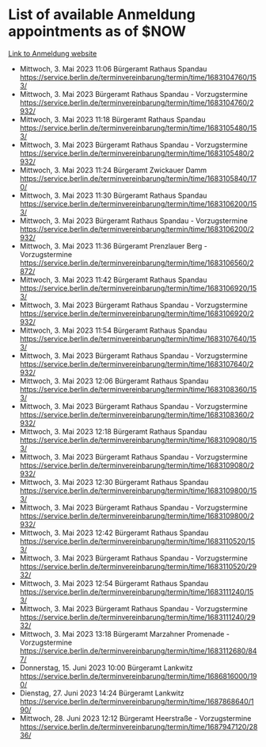# List of available Anmeldung appointments as of $NOW
[Link to Anmeldung website](https://service.berlin.de/terminvereinbarung/termin/tag.php?termin=1&anliegen[]=120686&dienstleisterlist=122210,122217,327316,122219,327312,122227,327314,122231,327346,122243,327348,122254,122252,329742,122260,329745,122262,329748,122271,327278,122273,327274,122277,327276,330436,122280,327294,122282,327290,122284,327292,122291,327270,122285,327266,122286,327264,122296,327268,150230,329760,122297,327286,122294,327284,122312,329763,122314,329775,122304,327330,122311,327334,122309,327332,317869,122281,327352,122279,329772,122283,122276,327324,122274,327326,122267,329766,122246,327318,122251,327320,122257,327322,122208,327298,122226,327300&herkunft=http%3A%2F%2Fservice.berlin.de%2Fdienstleistung%2F120686%2F)
- Mittwoch, 3. Mai 2023 11:06 Bürgeramt Rathaus Spandau https://service.berlin.de/terminvereinbarung/termin/time/1683104760/153/
- Mittwoch, 3. Mai 2023  Bürgeramt Rathaus Spandau - Vorzugstermine https://service.berlin.de/terminvereinbarung/termin/time/1683104760/2932/
- Mittwoch, 3. Mai 2023 11:18 Bürgeramt Rathaus Spandau https://service.berlin.de/terminvereinbarung/termin/time/1683105480/153/
- Mittwoch, 3. Mai 2023  Bürgeramt Rathaus Spandau - Vorzugstermine https://service.berlin.de/terminvereinbarung/termin/time/1683105480/2932/
- Mittwoch, 3. Mai 2023 11:24 Bürgeramt Zwickauer Damm https://service.berlin.de/terminvereinbarung/termin/time/1683105840/170/
- Mittwoch, 3. Mai 2023 11:30 Bürgeramt Rathaus Spandau https://service.berlin.de/terminvereinbarung/termin/time/1683106200/153/
- Mittwoch, 3. Mai 2023  Bürgeramt Rathaus Spandau - Vorzugstermine https://service.berlin.de/terminvereinbarung/termin/time/1683106200/2932/
- Mittwoch, 3. Mai 2023 11:36 Bürgeramt Prenzlauer Berg - Vorzugstermine https://service.berlin.de/terminvereinbarung/termin/time/1683106560/2872/
- Mittwoch, 3. Mai 2023 11:42 Bürgeramt Rathaus Spandau https://service.berlin.de/terminvereinbarung/termin/time/1683106920/153/
- Mittwoch, 3. Mai 2023  Bürgeramt Rathaus Spandau - Vorzugstermine https://service.berlin.de/terminvereinbarung/termin/time/1683106920/2932/
- Mittwoch, 3. Mai 2023 11:54 Bürgeramt Rathaus Spandau https://service.berlin.de/terminvereinbarung/termin/time/1683107640/153/
- Mittwoch, 3. Mai 2023  Bürgeramt Rathaus Spandau - Vorzugstermine https://service.berlin.de/terminvereinbarung/termin/time/1683107640/2932/
- Mittwoch, 3. Mai 2023 12:06 Bürgeramt Rathaus Spandau https://service.berlin.de/terminvereinbarung/termin/time/1683108360/153/
- Mittwoch, 3. Mai 2023  Bürgeramt Rathaus Spandau - Vorzugstermine https://service.berlin.de/terminvereinbarung/termin/time/1683108360/2932/
- Mittwoch, 3. Mai 2023 12:18 Bürgeramt Rathaus Spandau https://service.berlin.de/terminvereinbarung/termin/time/1683109080/153/
- Mittwoch, 3. Mai 2023  Bürgeramt Rathaus Spandau - Vorzugstermine https://service.berlin.de/terminvereinbarung/termin/time/1683109080/2932/
- Mittwoch, 3. Mai 2023 12:30 Bürgeramt Rathaus Spandau https://service.berlin.de/terminvereinbarung/termin/time/1683109800/153/
- Mittwoch, 3. Mai 2023  Bürgeramt Rathaus Spandau - Vorzugstermine https://service.berlin.de/terminvereinbarung/termin/time/1683109800/2932/
- Mittwoch, 3. Mai 2023 12:42 Bürgeramt Rathaus Spandau https://service.berlin.de/terminvereinbarung/termin/time/1683110520/153/
- Mittwoch, 3. Mai 2023  Bürgeramt Rathaus Spandau - Vorzugstermine https://service.berlin.de/terminvereinbarung/termin/time/1683110520/2932/
- Mittwoch, 3. Mai 2023 12:54 Bürgeramt Rathaus Spandau https://service.berlin.de/terminvereinbarung/termin/time/1683111240/153/
- Mittwoch, 3. Mai 2023  Bürgeramt Rathaus Spandau - Vorzugstermine https://service.berlin.de/terminvereinbarung/termin/time/1683111240/2932/
- Mittwoch, 3. Mai 2023 13:18 Bürgeramt Marzahner Promenade - Vorzugstermine https://service.berlin.de/terminvereinbarung/termin/time/1683112680/847/
- Donnerstag, 15. Juni 2023 10:00 Bürgeramt Lankwitz https://service.berlin.de/terminvereinbarung/termin/time/1686816000/190/
- Dienstag, 27. Juni 2023 14:24 Bürgeramt Lankwitz https://service.berlin.de/terminvereinbarung/termin/time/1687868640/190/
- Mittwoch, 28. Juni 2023 12:12 Bürgeramt Heerstraße - Vorzugstermine https://service.berlin.de/terminvereinbarung/termin/time/1687947120/2836/
